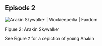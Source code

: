 ## Episode 2

![Anakin Skywalker \| Wookieepedia \| Fandom](/content/output/9b12829b-8b1c-4c12-95f6-503fac961f1f/media/image2.png)

Figure 2: Anakin Skywalker

See Figure 2 for a depiction of young Anakin

